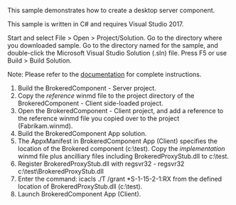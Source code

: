 This sample demonstrates how to create a desktop server component.

This sample is written in C# and requires Visual Studio 2017.


Start and select File > Open > Project/Solution.
Go to the directory where you downloaded sample. Go to the directory named for the sample, and double-click the Microsoft Visual Studio Solution (.sln) file.
Press F5 or use Build > Build Solution.

Note: Please refer to the [documentation](https://docs.microsoft.com/en-us/windows/uwp/winrt-components/brokered-windows-runtime-components-for-side-loaded-windows-store-apps) for complete instructions.

1. Build the BrokeredComponent - Server project.
2. Copy the _reference_ winmd file to the project directory of the BrokeredComponent - Client side-loaded project.
3. Open the BrokeredComponent - Client project, and add a reference to the reference winmd file you copied over to the project (Fabrikam.winmd).
4. Build the BrokeredComponent App solution.
5. The AppxManifest in BrokeredComponent App (Client) specifies the location of the Brokered component (c:\test). Copy the _implementation_ winmd file plus ancilliary files including BrokeredProxyStub.dll to c:\test. 
6. Register BrokeredProxyStub.dll with regsvr32 - regsvr32 c:\test\BrokeredProxyStub.dll
7. Enter the command: icacls ./T /grant *S-1-15-2-1:RX from the defined location of BrokeredProxyStub.dll (c:\test).
8. Launch BrokeredComponent App (Client).

